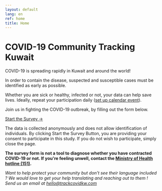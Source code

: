 ```yaml
---
layout: default
lang: en
ref: home
title: Home
---
```

# COVID-19 Community Tracking Kuwait

COVID-19 is spreading rapidly in Kuwait and around the world!

In order to contain the disease, suspected and susceptible cases must be identified as early as possible.

Whether you are sick or healthy, infected or not, your data can help save lives. Ideally, repeat your participation daily ([set up calendar event](/TrackCOVIDKW.ics)).

Join us in fighting the COVID-19 outbreak, by filling out the form below.

<a href="https://survey123.arcgis.com/share/80e7e01a7cbb48d9a8a9b4232c766d4c" class="btn">Start the Survey →</a>

The data is collected anonymously and does not allow identification of individuals.
By clicking Start the Survey Button, you are providing your consent to participate in this study. If you do not wish to participate, simply close the page.

**The survey form is not a tool to diagnose whether you have contracted COVID-19 or not. If you're feeling unwell, contact the [Ministry of Health hotline (151)](tel:151).**

*Want to help protect your community but don’t see their language included ? We would love to get your help translating and reaching out to them ! Send us an email at [hello@trackcovidkw.com](mailto:hello@trackcovidkw.com)*

